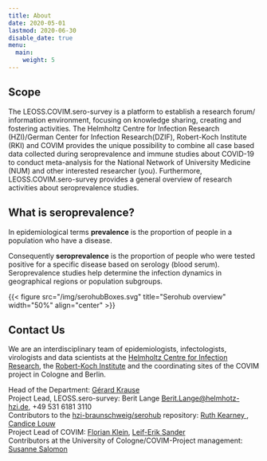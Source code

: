 ```yaml
---
title: About
date: 2020-05-01
lastmod: 2020-06-30
disable_date: true
menu:
  main:
    weight: 5
---
```


## Scope
The LEOSS.COVIM.sero-survey is a platform to establish a research forum/ information environment, focusing on knowledge sharing, creating and fostering activities. The Helmholtz Centre for Infection Research (HZI)/German Center for Infection Research(DZIF), Robert-Koch Institute (RKI) and COVIM provides the unique possibility to combine all case based data collected during seroprevalence and immune studies about COVID-19 to conduct meta-analysis for the National Network of University Medicine (NUM) and other interested researcher (you). Furthermore, LEOSS.COVIM.sero-survey provides a general overview of research activities about seroprevalence studies.

## What is seroprevalence?
In epidemiological terms __prevalence__ is the proportion of people in a population who have a disease.

Consequently __seroprevalence__ is the proportion of people who were tested positive for a specific disease based on serology (blood serum). Seroprevalence studies help determine the infection dynamics in geographical regions or population subgroups.

{{< figure src="/img/serohubBoxes.svg" title="Serohub overview" width="50%" align="center" >}}

## Contact Us
We are an interdisciplinary team of epidemiologists, infectologists, virologists and data scientists at the [Helmholtz Centre for Infection Research](https://www.helmholtz-hzi.de/), the [Robert-Koch Institute](http://rki.de/) and the coordinating sites of the COVIM project in Cologne and Berlin.

Head of the Department: [Gérard Krause](https://www.helmholtz-hzi.de/en/research/research-topics/bacterial-and-viral-pathogens/epidemiology/gerard-krause/) \
Project Lead, LEOSS.sero-survey: Berit Lange [Berit.Lange@helmhotz-hzi.de](mailto:berit.Lange@helmhotz-hzi.de), +49 531 6181 3110 \
Contributors to the [hzi-braunschweig/serohub](https://github.com/hzi-braunschweig/serohub/graphs/contributors) repository: [Ruth Kearney ](https://github.com/ruthkearney), [Candice Louw](https://github.com/Candice-Louw) \
Project Lead of COVIM: [Florian Klein](mailto:florian.klein@uk-koeln.de), [Leif-Erik Sander](mailto:leif-erik.sander@charité.de) \
Contributors at the University of Cologne/COVIM-Project management: [Susanne Salomon](mailto:susanne.salomon@uk-koeln.de)
